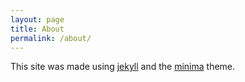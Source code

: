 ```yaml
---
layout: page
title: About
permalink: /about/
---
```


This site was made using [jekyll][jekyll-organization] and the
[minima](https://github.com/jekyll/minima) theme.

[jekyll-organization]: https://github.com/jekyll
